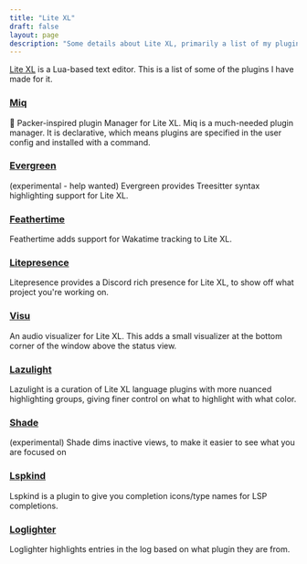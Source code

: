 ```yaml
---
title: "Lite XL"
draft: false
layout: page
description: "Some details about Lite XL, primarily a list of my plugins"
---
```


[Lite XL](https://github.com/lite-xl/lite-xl) is a Lua-based text editor.
This is a list of some of the plugins I have made for it.

<h3><a href='https://github.com/TorchedSammy/Miq'>Miq</a></h3>
🐌 Packer-inspired plugin Manager for Lite XL.
Miq is a much-needed plugin manager. It is declarative, which means
plugins are specified in the user config and installed with a
command.

<h3><a href='https://github.com/TorchedSammy/Evergreen.lxl'>Evergreen</a></h3> (experimental - help wanted)
Evergreen provides Treesitter syntax highlighting support for Lite XL.

<h3><a href='https://github.com/TorchedSammy/Feathertime'>Feathertime</a></h3>
Feathertime adds support for Wakatime tracking to Lite XL.

<h3><a href='https://github.com/TorchedSammy/Litepresence'>Litepresence</a></h3>
Litepresence provides a Discord rich presence for Lite XL, to show
off what project you're working on.

<h3><a href='https://github.com/TorchedSammy/Visu'>Visu</a></h3>
An audio visualizer for Lite XL. This adds a small visualizer at the bottom
corner of the window above the status view.

<h3><a href='https://github.com/TorchedSammy/Lazulight.lxl'>Lazulight</a></h3>
Lazulight is a curation of Lite XL language plugins with more nuanced highlighting
groups, giving finer control on what to highlight with what color.

<h3><a href='https://github.com/TorchedSammy/Shade.lxl'>Shade</a></h3> (experimental)
Shade dims inactive views, to make it easier to see what you are focused on

<h3><a href='https://github.com/TorchedSammy/lite-xl-lspkind'>Lspkind</a></h3>
Lspkind is a plugin to give you completion icons/type names for LSP completions.

<h3><a href='https://github.com/TorchedSammy/Loglighter.lxl'>Loglighter</a></h3>
Loglighter highlights entries in the log based on what plugin they are from.
